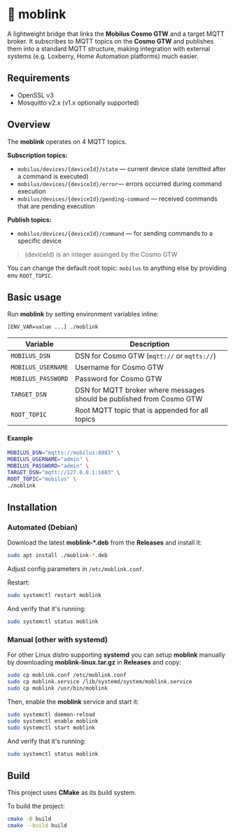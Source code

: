 # 🔗 moblink

A lightweight bridge that links the **Mobilus Cosmo GTW** and a target MQTT broker. It subscribes to MQTT topics on the **Cosmo GTW** and publishes them into a standard MQTT structure, making integration with external systems (e.g. Loxberry, Home Automation platforms) much easier.

## Requirements

* OpenSSL v3
* Mosquitto v2.x (v1.x optionally supported)

## Overview

The **moblink** operates on 4 MQTT topics.

**Subscription topics:**

* `mobilus/devices/{deviceId}/state` — current device state (emitted after a command is executed)
* `mobilus/devices/{deviceId}/error`— errors occurred during command execution
* `mobilus/devices/{deviceId}/pending-command` — received commands that are pending execution

**Publish topics:**

* `mobilus/devices/{deviceId}/command` — for sending commands to a specific device

> {deviceId} is an integer assinged by the Cosmo GTW

You can change the default root topic: `mobilus` to anything else by providing env `ROOT_TOPIC`.

## Basic usage

Run **moblink** by setting environment variables inline:

```bash
[ENV_VAR=value ...] ./moblink
```

| Variable           | Description |
|--------------------|-------------|
| `MOBILUS_DSN`      | DSN for Cosmo GTW (`mqtt://` or `mqtts://`) |
| `MOBILUS_USERNAME` | Username for Cosmo GTW |
| `MOBILUS_PASSWORD` | Password for Cosmo GTW |
| `TARGET_DSN`       | DSN for MQTT broker where messages should be published from Cosmo GTW |
| `ROOT_TOPIC`       | Root MQTT topic that is appended for all topics |

#### Example

```bash
MOBILUS_DSN="mqtts://mobilus:8883" \
MOBILUS_USERNAME="admin" \
MOBILUS_PASSWORD="admin" \
TARGET_DSN="mqtt://127.0.0.1:1883" \
ROOT_TOPIC="mobilus" \
./moblink
```

## Installation

### Automated (Debian)

Download the latest **moblink-*.deb** from the **Releases** and install it:

```bash
sudo apt install ./moblink-*.deb
```

Adjust config parameters in `/etc/moblink.conf`.

Restart:

```bash
sudo systemctl restart moblink
```

And verify that it's running:

```bash
sudo systemctl status moblink
```

### Manual (other with systemd)

For other Linux distro supporting **systemd** you can setup **moblink** manually by downloading **moblink-linux.tar.gz** in **Releases** and copy:

```bash
sudo cp moblink.conf /etc/moblink.conf
sudo cp moblink.service /lib/systemd/system/moblink.service
sudo cp moblink /usr/bin/moblink
```

Then, enable the **moblink** service and start it:

```bash
sudo systemctl daemon-reload
sudo systemctl enable moblink
sudo systemctl start moblink
```

And verify that it's running:

```bash
sudo systemctl status moblink
```

## Build

This project uses **CMake** as its build system.

To build the project:

```bash
cmake -B build
cmake --build build
```
